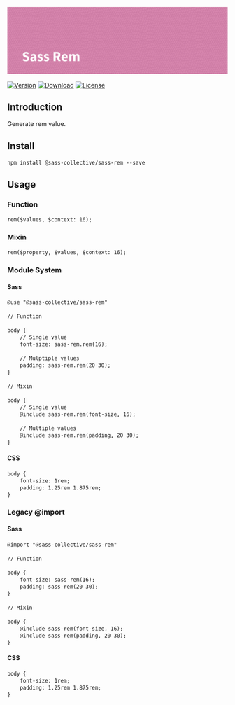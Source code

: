 ![Sass Rem](.repo/banner.png)

[![Version](https://flat.badgen.net/npm/v/@sass-collective/sass-rem)](https://www.npmjs.com/package/@sass-collective/sass-rem)
[![Download](https://flat.badgen.net/npm/dt/@sass-collective/sass-rem)](https://www.npmjs.com/package/@sass-collective/sass-rem)
[![License](https://flat.badgen.net/npm/license/@sass-collective/sass-rem)](https://www.npmjs.com/package/@sass-collective/sass-rem)

## Introduction

Generate rem value.

## Install

    npm install @sass-collective/sass-rem --save

## Usage

### Function

    rem($values, $context: 16);

### Mixin

    rem($property, $values, $context: 16);

### Module System

#### Sass

    @use "@sass-collective/sass-rem"

    // Function

    body {
        // Single value
        font-size: sass-rem.rem(16);
        
        // Mulptiple values
        padding: sass-rem.rem(20 30);
    }

    // Mixin

    body {
        // Single value
        @include sass-rem.rem(font-size, 16);
        
        // Multiple values
        @include sass-rem.rem(padding, 20 30);
    }

#### CSS

    body {
        font-size: 1rem;
        padding: 1.25rem 1.875rem;
    }

### Legacy @import

#### Sass

    @import "@sass-collective/sass-rem"

    // Function
    
    body {
        font-size: sass-rem(16);
        padding: sass-rem(20 30);
    }

    // Mixin

    body {
        @include sass-rem(font-size, 16);
        @include sass-rem(padding, 20 30);
    }

#### CSS

    body {
        font-size: 1rem;
        padding: 1.25rem 1.875rem;
    }
